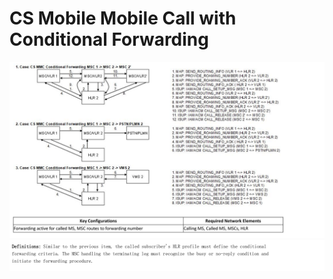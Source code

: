 # CS Mobile Mobile Call with Conditional Forwarding
![CS Mobile Mobile Call with Conditional Forwarding](images/CS%20Mobile%20Mobile%20Call%20with%20Conditional%20Forwarding.png)
![CS Mobile Mobile Call with Conditional Forwarding](images/CS%20Mobile%20Mobile%20Call%20with%20Conditional%20Forwarding%202.png)